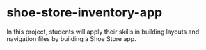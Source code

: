 # shoe-store-inventory-app
In this project, students will apply their skills in building layouts and navigation files by building a Shoe Store app. 
